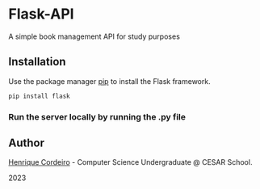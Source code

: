 # Flask-API

 A simple book management API for study purposes

## Installation

Use the package manager [pip](https://pip.pypa.io/en/stable/) to install the Flask framework.

```bash
pip install flask
```

### Run the server locally by running the .py file

## Author

[Henrique Cordeiro](https://www.linkedin.com/in/henrique-cordeiro-031315239/) - Computer Science Undergraduate @ CESAR School.

2023

